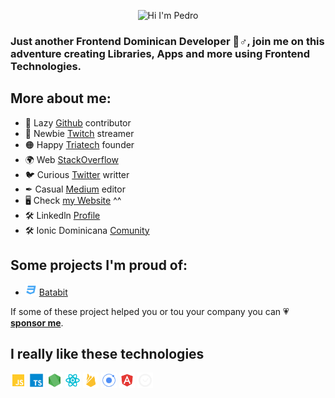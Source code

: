 <p align="center">
  <img src="https://i.imgur.com/lbwNTNl.jpg" width="1280" title="Hi I'm Pedro">
</p>

### Just another Frontend Dominican Developer 🤹♂️, join me on this adventure creating Libraries, Apps and more using Frontend Technologies.

## More about me:

- 🧭 Lazy [Github](https://github.com/pedromaironi) contributor
- 🔮 Newbie [Twitch](https://www.twitch.tv/pedromaironi) streamer
- 🟠 Happy [Triatech](https://triatechs.com) founder 
- 🌍 Web [StackOverflow](https://stackoverflow.com/users/15101417/pedro-m-toribio?tab=profile)
- 🐦 Curious [Twitter](https://twitter.com/pedromaironi) writter
- ✒  Casual [Medium](https://medium.com/@pedromarioni) editor
- 🖥 Check [my Website](https://www.pedromaironi.com) ^^
- 🛠 Linkedln [Profile](https://www.linkedin.com/in/pedro-maironi-toribio-a30514153/)
- 🛠 Ionic Dominicana [Comunity](https://github.com/ionic-dominicana)

## Some projects I'm proud of:

- <img src="https://github.com/PKief/vscode-material-icon-theme/blob/master/icons/css.svg" alt="JavaScript" width="18" height="18" /> [Batabit](https://pedromaironi.github.io/batata-bitcoin/)

If some of these project helped you or tou your company you can 💗 **[sponsor me](https://github.com/sponsors/pedromaironi)**.

## I really like these technologies

<p align="left">
<img src="https://github.com/PKief/vscode-material-icon-theme/blob/master/icons/javascript.svg" alt="JavaScript" width="25" height="25" />
<img src="https://github.com/PKief/vscode-material-icon-theme/blob/master/icons/typescript.svg" alt="TypeScript" width="25" height="25" />
<img src="https://github.com/PKief/vscode-material-icon-theme/blob/master/icons/nodejs_alt.svg" alt="Nodejs" width="25" height="25" />
<img src="https://github.com/PKief/vscode-material-icon-theme/blob/master/icons/react.svg" alt="React" width="25" height="25" />
<img src="https://github.com/PKief/vscode-material-icon-theme/blob/master/icons/firebase.svg" alt="Firebase" width="25" height="25" />
<img src="https://github.com/PKief/vscode-material-icon-theme/blob/master/icons/ionic.svg" alt="Ionic" width="25" height="25" />
<img src="https://github.com/PKief/vscode-material-icon-theme/blob/master/icons/angular.svg" alt="Angular" width="25" height="25" />
<img src="https://github.com/PKief/vscode-material-icon-theme/blob/master/icons/wakatime.svg" alt="Wakatime" width="25" height="25" />
</p>
